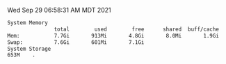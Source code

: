 Wed Sep 29 06:58:31 AM MDT 2021
```bash
System Memory
               total        used        free      shared  buff/cache   available
Mem:           7.7Gi       913Mi       4.8Gi       8.0Mi       1.9Gi       6.5Gi
Swap:          7.6Gi       601Mi       7.1Gi
System Storage
653M	.
```
```bash
